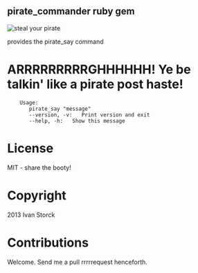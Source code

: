 ## pirate_commander ruby gem

![steal your pirate](http://farm1.staticflickr.com/86/265523551_01af714d63_z.jpg?zz=1)

provides the pirate_say command

#  ARRRRRRRRRGHHHHHH! Ye be talkin' like a pirate post haste!

```
    Usage:
       pirate_say "message"
       --version, -v:   Print version and exit
       --help, -h:   Show this message
```

# License

MIT - share the booty!

# Copyright

2013 Ivan Storck

# Contributions

Welcome. Send me a pull rrrrrequest henceforth.
